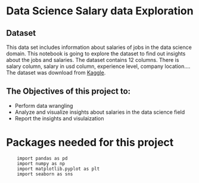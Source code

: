 # Data Science Salary data Exploration

## Dataset

This data set includes information about salaries of jobs in the data science domain. This notebook is going to explore the dataset to find out insights about the jobs and salaries. The dataset contains 12 columns. There is salary column, salary in usd column, experience level, company location.... The dataset was download from [Kaggle](https://www.kaggle.com/datasets/ruchi798/data-science-job-salaries).

## The Objectives of this project to:
* Perform data wrangling
* Analyze and visualize insights about salaries in the data science field
* Report the insights and visulaization

# Packages needed for this project
```
    import pandas as pd
    import numpy as np
    import matplotlib.pyplot as plt
    import seaborn as sns
     
  ```